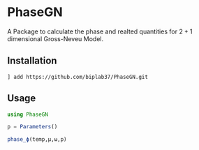 # PhaseGN

A Package to calculate the phase and realted quantities for $2+1$ dimensional Gross-Neveu Model.

## Installation
```julia-repl
] add https://github.com/biplab37/PhaseGN.git
```
## Usage

```julia
using PhaseGN

p = Parameters()

phase_ϕ(temp,μ,ω,p)
```